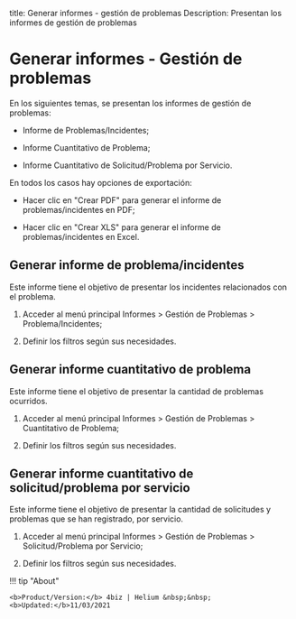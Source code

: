title: Generar informes - gestión de problemas
Description: Presentan los informes de gestión de problemas
# Generar informes - Gestión de problemas


En los siguientes temas, se presentan los informes de gestión de problemas:

-   Informe de Problemas/Incidentes;

-   Informe Cuantitativo de Problema;

-   Informe Cuantitativo de Solicitud/Problema por Servicio.

En todos los casos hay opciones de exportación:

-   Hacer clic en "Crear PDF" para generar el informe de problemas/incidentes en
    PDF;

-   Hacer clic en "Crear XLS" para generar el informe de problemas/incidentes en
    Excel.

Generar informe de problema/incidentes
------------------------------------------

Este informe tiene el objetivo de presentar los incidentes relacionados con el
problema.

1.  Acceder al menú principal Informes \> Gestión de Problemas \>
    Problema/Incidentes;

2.  Definir los filtros según sus necesidades.

Generar informe cuantitativo de problema
--------------------------------------------

Este informe tiene el objetivo de presentar la cantidad de problemas ocurridos.

1.  Acceder al menú principal Informes \> Gestión de Problemas \> Cuantitativo
    de Problema;

2.  Definir los filtros según sus necesidades.

Generar informe cuantitativo de solicitud/problema por servicio
-------------------------------------------------------------------

Este informe tiene el objetivo de presentar la cantidad de solicitudes y
problemas que se han registrado, por servicio.

1.  Acceder al menú principal Informes \> Gestión de Problemas \>
    Solicitud/Problema por Servicio;

2.  Definir los filtros según sus necesidades.



!!! tip "About"

    <b>Product/Version:</b> 4biz | Helium &nbsp;&nbsp;
    <b>Updated:</b>11/03/2021
